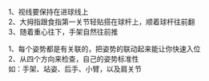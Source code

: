 1、视线要保持在进球线上  
2、大拇指跟食指第一关节轻贴搭在球杆上，顺着球杆往前翻  
3、随着重心往下，手架自然往前推  
  
  
1、每个姿势都是有关联的，把姿势的联动起来能让你快速入位  
2、从四个方向来检查，自己的姿势标准性  
如：手架、站姿、后手、小臂，以及肩关节  
  

